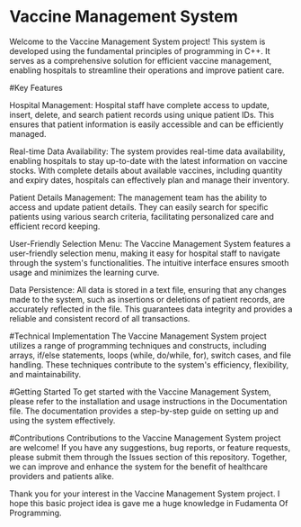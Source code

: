 # Vaccine Management System


Welcome to the Vaccine Management System project! This system is developed using the fundamental principles of programming in C++. It serves as a comprehensive solution for efficient vaccine management, enabling hospitals to streamline their operations and improve patient care.

#Key Features

Hospital Management:
Hospital staff have complete access to update, insert, delete, and search patient records using unique patient IDs. This ensures that patient information is easily accessible and can be efficiently managed.


Real-time Data Availability: 
The system provides real-time data availability, enabling hospitals to stay up-to-date with the latest information on vaccine stocks. With complete details about available vaccines, including quantity and expiry dates, hospitals can effectively plan and manage their inventory.


Patient Details Management: 
The management team has the ability to access and update patient details. They can easily search for specific patients using various search criteria, facilitating personalized care and efficient record keeping.


User-Friendly Selection Menu: 
The Vaccine Management System features a user-friendly selection menu, making it easy for hospital staff to navigate through the system's functionalities. The intuitive interface ensures smooth usage and minimizes the learning curve.


Data Persistence:
All data is stored in a text file, ensuring that any changes made to the system, such as insertions or deletions of patient records, are accurately reflected in the file. This guarantees data integrity and provides a reliable and consistent record of all transactions.


#Technical Implementation
The Vaccine Management System project utilizes a range of programming techniques and constructs, including arrays, if/else statements, loops (while, do/while, for), switch cases, and file handling. These techniques contribute to the system's efficiency, flexibility, and maintainability.


#Getting Started
To get started with the Vaccine Management System, please refer to the installation and usage instructions in the Documentation file. The documentation provides a step-by-step guide on setting up and using the system effectively.

#Contributions
Contributions to the Vaccine Management System project are welcome! If you have any suggestions, bug reports, or feature requests, please submit them through the Issues section of this repository. Together, we can improve and enhance the system for the benefit of healthcare providers and patients alike.


Thank you for your interest in the Vaccine Management System project. I hope this basic project idea is gave me a huge knowledge in Fudamenta Of Programming.

